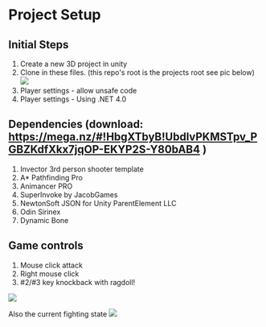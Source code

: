 # Project Setup

## Initial Steps
1. Create a new 3D project in unity
2. Clone in these files. (this repo's root is the projects root see pic below)
![](https://github.com/robert-irribarren/mini-elina/blob/master/main_directory.jpg?raw=true)
3. Player settings - allow unsafe code
4. Player settings - Using .NET 4.0

## Dependencies (download: https://mega.nz/#!HbgXTbyB!UbdlvPKMSTpv_PGBZKdfXkx7jqOP-EKYP2S-Y80bAB4 )
1. Invector 3rd person shooter template
2. A* Pathfinding Pro
3. Animancer PRO
4. SuperInvoke by JacobGames
5. NewtonSoft JSON for Unity ParentElement LLC
6. Odin Sirinex
7. Dynamic Bone

## Game controls
1. Mouse click attack
2. Right mouse click 
3. #2/#3 key knockback with ragdoll!

![](https://github.com/robert-irribarren/mini-elina/blob/master/intro.gif?raw=true)


Also the current fighting state
![](https://github.com/robert-irribarren/mini-elina/blob/master/fightingPreview.gif?raw=true)
